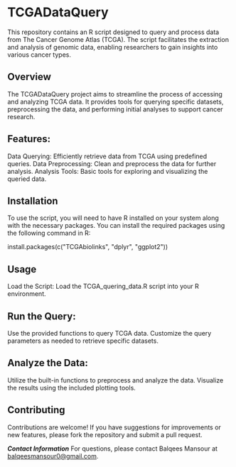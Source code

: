 # TCGADataQuery

This repository contains an R script designed to query and process data from The Cancer Genome Atlas (TCGA). The script facilitates the extraction and analysis of genomic data, enabling researchers to gain insights into various cancer types.
## Overview
The TCGADataQuery project aims to streamline the process of accessing and analyzing TCGA data. It provides tools for querying specific datasets, preprocessing the data, and performing initial analyses to support cancer research.
## Features:
Data Querying: Efficiently retrieve data from TCGA using predefined queries.
Data Preprocessing: Clean and preprocess the data for further analysis.
Analysis Tools: Basic tools for exploring and visualizing the queried data.

## Installation
To use the script, you will need to have R installed on your system along with the necessary packages. You can install the required packages using the following command in R:

install.packages(c("TCGAbiolinks", "dplyr", "ggplot2"))

## Usage
Load the Script:
Load the TCGA_quering_data.R script into your R environment.

## Run the Query:
Use the provided functions to query TCGA data. Customize the query parameters as needed to retrieve specific datasets.
## Analyze the Data:
Utilize the built-in functions to preprocess and analyze the data. Visualize the results using the included plotting tools.

## Contributing
Contributions are welcome! If you have suggestions for improvements or new features, please fork the repository and submit a pull request.

***Contact Information*** 
For questions, please contact Balqees Mansour at  balqeesmansour0@gmail.com.
